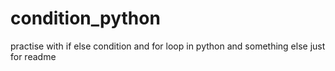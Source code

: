 # condition_python
practise with if else condition and for loop in python
and something else just for readme 
